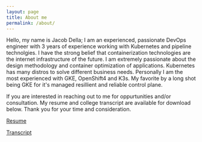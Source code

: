 ```yaml
---
layout: page
title: About me
permalink: /about/
---
```


Hello, my name is Jacob Della; I am an experienced, passionate DevOps engineer with 3 years of experience working with Kubernetes and pipeline technolgies. I have the strong belief that containerization technologies are the internet infrastructure of the future. I am extremely passionate about the design methodology and container optimization of applications. Kubernetes has many distros to solve different business needs. Personally I am the most experienced with GKE, OpenShift4 and K3s. My favorite by a long shot being GKE for it's managed resillient and reliable control plane.

If you are interested in reaching out to me for oppurtunities and/or consultation. My resume and college transcript are available for download below. Thank you for your time and consideration.

[Resume](/assets/static-files/Resume.pdf)

[Transcript](/assets/static-files/Transcript.pdf)